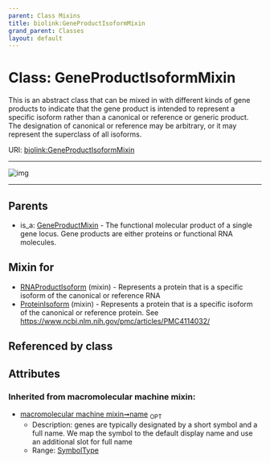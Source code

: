 ```yaml
---
parent: Class Mixins
title: biolink:GeneProductIsoformMixin
grand_parent: Classes
layout: default
---
```


# Class: GeneProductIsoformMixin


This is an abstract class that can be mixed in with different kinds of gene products to indicate that the gene product is intended to represent a specific isoform rather than a canonical or reference or generic product. The designation of canonical or reference may be arbitrary, or it may represent the superclass of all isoforms.

URI: [biolink:GeneProductIsoformMixin](https://w3id.org/biolink/vocab/GeneProductIsoformMixin)


---

![img](http://yuml.me/diagram/nofunky;dir:TB/class/[GeneProductMixin],[ProteinIsoform]uses%20-.-%3E[GeneProductIsoformMixin%7Csynonym(i):label_type%20%2A;xref(i):iri_type%20%2A;name(i):symbol_type%20%3F],[RNAProductIsoform]uses%20-.-%3E[GeneProductIsoformMixin],[GeneProductMixin]%5E-[GeneProductIsoformMixin],[ProteinIsoform],[RNAProductIsoform])

---


## Parents

 *  is_a: [GeneProductMixin](GeneProductMixin.md) - The functional molecular product of a single gene locus. Gene products are either proteins or functional RNA molecules.

## Mixin for

 * [RNAProductIsoform](RNAProductIsoform.md) (mixin)  - Represents a protein that is a specific isoform of the canonical or reference RNA
 * [ProteinIsoform](ProteinIsoform.md) (mixin)  - Represents a protein that is a specific isoform of the canonical or reference protein. See https://www.ncbi.nlm.nih.gov/pmc/articles/PMC4114032/

## Referenced by class


## Attributes


### Inherited from macromolecular machine mixin:

 * [macromolecular machine mixin➞name](macromolecular_machine_mixin_name.md)  <sub>OPT</sub>
     * Description: genes are typically designated by a short symbol and a full name. We map the symbol to the default display name and use an additional slot for full name
     * Range: [SymbolType](types/SymbolType.md)
